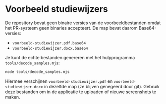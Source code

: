 # Voorbeeld studiewijzers

De repository bevat geen binaire versies van de voorbeeldbestanden omdat het PR-systeem geen binaries accepteert. De map bevat daarom Base64-versies:

- `voorbeeld-studiewijzer.pdf.base64`
- `voorbeeld-studiewijzer.docx.base64`

Je kunt de echte bestanden genereren met het hulpprogramma `tools/decode_samples.mjs`:

```bash
node tools/decode_samples.mjs
```

Hiermee verschijnen `voorbeeld-studiewijzer.pdf` en `voorbeeld-studiewijzer.docx` in dezelfde map (ze blijven genegeerd door git). Gebruik deze bestanden om in de applicatie te uploaden of nieuwe screenshots te maken.
